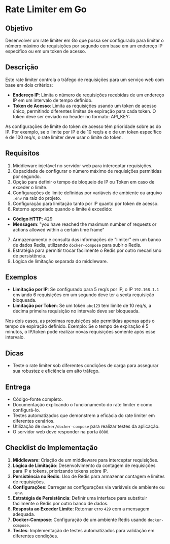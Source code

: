 # Rate Limiter em Go

## Objetivo
Desenvolver um rate limiter em Go que possa ser configurado para limitar o número máximo de requisições por segundo com base em um endereço IP específico ou em um token de acesso.

## Descrição
Este rate limiter controla o tráfego de requisições para um serviço web com base em dois critérios:
- **Endereço IP**: Limita o número de requisições recebidas de um endereço IP em um intervalo de tempo definido.
- **Token de Acesso**: Limita as requisições usando um token de acesso único, permitindo diferentes limites de expiração para cada token. O token deve ser enviado no header no formato: API_KEY: <TOKEN>

As configurações de limite do token de acesso têm prioridade sobre as do IP. Por exemplo, se o limite por IP é de 10 req/s e o de um token específico é de 100 req/s, o rate limiter deve usar o limite do token.

## Requisitos
1. Middleware injetável no servidor web para interceptar requisições.
2. Capacidade de configurar o número máximo de requisições permitidas por segundo.
3. Opção para definir o tempo de bloqueio de IP ou Token em caso de exceder o limite.
4. Configurações de limite definidas por variáveis de ambiente ou arquivo `.env` na raiz do projeto.
5. Configuração para limitação tanto por IP quanto por token de acesso.
6. Retorno apropriado quando o limite é excedido:
- **Código HTTP**: 429
- **Mensagem**: "you have reached the maximum number of requests or actions allowed within a certain time frame"
7. Armazenamento e consulta das informações de "limiter" em um banco de dados Redis, utilizando `docker-compose` para subir o Redis.
8. Estratégia para permitir trocar facilmente o Redis por outro mecanismo de persistência.
9. Lógica de limitação separada do middleware.

## Exemplos
- **Limitação por IP**: Se configurado para 5 req/s por IP, o IP `192.168.1.1` enviando 6 requisições em um segundo deve ter a sexta requisição bloqueada.
- **Limitação por Token**: Se um token `abc123` tem limite de 10 req/s, a décima primeira requisição no intervalo deve ser bloqueada.

Nos dois casos, as próximas requisições são permitidas apenas após o tempo de expiração definido. Exemplo: Se o tempo de expiração é 5 minutos, o IP/token pode realizar novas requisições somente após esse intervalo.

## Dicas
- Teste o rate limiter sob diferentes condições de carga para assegurar sua robustez e eficiência em alto tráfego.

## Entrega
- Código-fonte completo.
- Documentação explicando o funcionamento do rate limiter e como configurá-lo.
- Testes automatizados que demonstrem a eficácia do rate limiter em diferentes cenários.
- Utilização de `docker/docker-compose` para realizar testes da aplicação.
- O servidor web deve responder na porta `8080`.

## Checklist de Implementação
1. **Middleware**: Criação de um middleware para interceptar requisições.
2. **Lógica de Limitação**: Desenvolvimento da contagem de requisições para IP e tokens, priorizando tokens sobre IP.
3. **Persistência no Redis**: Uso de Redis para armazenar contagem e limites de requisições.
4. **Configurações**: Carregar as configurações via variáveis de ambiente ou `.env`.
4. **Estratégia de Persistência**: Definir uma interface para substituir facilmente o Redis por outro banco de dados.
4. **Resposta ao Exceder Limite**: Retornar erro `429` com a mensagem adequada.
4. **Docker-Compose**: Configuração de um ambiente Redis usando `docker-compose`. 
5. **Testes**: Implementação de testes automatizados para validação em diferentes condições.







